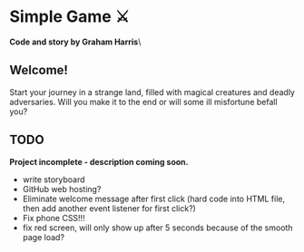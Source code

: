 # Simple Game ⚔️

<b>Code and story by Graham Harris</b>\

## Welcome!
Start your journey in a strange land, filled with magical creatures and deadly adversaries. Will you make it to the end or will some ill misfortune befall you?

## TODO
<b>Project incomplete - description coming soon.</b>
<ul>
  <li>write storyboard</li>
  <li>GitHub web hosting?</li>
  <li>Eliminate welcome message after first click (hard code into HTML file, then add another event listener for first click?)</li>
  <li>Fix phone CSS!!!</li>
  <li>fix red screen, will only show up after 5 seconds because of the smooth page load?</li>
</ul>
